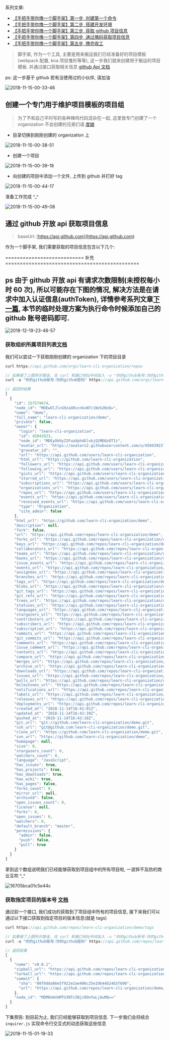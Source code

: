 系列文章:

- [【手把手带你撸一个脚手架】第一步, 创建第一个命令](https://juejin.im/post/5bead1b25188251e1a1f4d34)
- [【手把手带你撸一个脚手架】第二步, 搭建开发环境](https://juejin.im/post/5bec24ddf265da61171c4a34)
- [【手把手带你撸一个脚手架】第三步, 获取 github 项目信息](https://juejin.im/post/5bec598d51882579117f61f8)
- [【手把手带你撸一个脚手架】第四步, 通过撸码获取项目信息](https://juejin.im/post/5bed6ff2f265da61137ed948)
- [【手把手带你撸一个脚手架】第五步, 撸完收工](https://juejin.im/post/5beed37b51882527796a9d8e)

> 脚手架, 作为一个工具, 主要是用来搬运我们已经准备好的项目模板(webpack 配置, koa 项目雏形等等), 这一步我们就来创建用于搬运的项目模板. 并通过接口获取相关信息 [github Api 文档](https://developer.github.com/v3/repos/)

ps: 这一步基于 github 若有没使用过的小伙伴, 请加油

![2018-11-15-00-33-46](https://user-gold-cdn.xitu.io/2018/11/15/167133d84ce3d1b0?w=692&h=586&f=png&s=186981)

## 创建一个专门用于维护项目模板的项目组

> 为了不和自己平时写的各种辣鸡代码混杂在一起, 这里我专门创建了一个 organization 不会创建的兄弟们请 [度娘](https://www.baidu.com/s?ie=UTF-8&wd=github%20%E5%88%9B%E5%BB%BA%20organization)

- 目录切换到刚刚创建的 organization 上

![2018-11-15-00-38-51](https://user-gold-cdn.xitu.io/2018/11/15/167133d84cce5583?w=2114&h=844&f=png&s=295519)

- 创建一个项目

![2018-11-15-00-39-18](https://user-gold-cdn.xitu.io/2018/11/15/167133d84cdc2b6c?w=2004&h=1034&f=png&s=332244)

- 向创建的项目中添加一个文件, 上传到 github 并打好 tag

![2018-11-15-00-44-17](https://user-gold-cdn.xitu.io/2018/11/15/167133d86f7dc7dc?w=1994&h=892&f=png&s=206731)

准备工作完成 ^_^

![2018-11-15-00-49-08](https://user-gold-cdn.xitu.io/2018/11/15/167133d896663b93?w=410&h=548&f=png&s=334554)

## 通过 github 开放 api 获取项目信息

> baseUrl: [https://api.github.com](https://api.github.com)

作为一个脚手架, 我们需要获取的项目信息包含以下几个:

===========================  补充  ==============================================

## ps 由于 github 开放 api 有请求次数限制(未授权每小时 60 次), 所以可能存在下图的情况, 解决方法是在请求中加入认证信息(authToken), 详情参考系列文章[下一篇](https://juejin.im/post/5bed6ff2f265da61137ed948), 本节的临时处理方案为执行命令时候添加自己的 github 账号密码即可.

![2018-12-19-23-48-57](http://img.blog.niubishanshan.top/2018-12-19-23-48-57.png)

### 获取组织所属项目列表[文档](https://developer.github.com/v3/repos/#list-organization-repositories)

我们可以尝试一下获取刚刚创建的 organization 下的项目目录

```js
curl https://api.github.com/orgs/learn-cli-organization/repos

// 如果报了上图所示错误, 在 curl 和接口地址中间加入 -u "你的github账号:你的github密码" 中间的冒号不要删除, 作为分割
curl -u "你的github账号:你的github密码" https://api.github.com/orgs/learn-cli-organization/repos

// 返回的结果
[
  {
    "id": 157579674,
    "node_id": "MDEwOlJlcG9zaXRvcnkxNTc1Nzk2NzQ=",
    "name": "demo",
    "full_name": "learn-cli-organization/demo",
    "private": false,
    "owner": {
      "login": "learn-cli-organization",
      "id": 45043923,
      "node_id": "MDEyOk9yZ2FuaXphdGlvbjQ1MDQzOTIz",
      "avatar_url": "https://avatars2.githubusercontent.com/u/45043923?v=4",
      "gravatar_id": "",
      "url": "https://api.github.com/users/learn-cli-organization",
      "html_url": "https://github.com/learn-cli-organization",
      "followers_url": "https://api.github.com/users/learn-cli-organization/followers",
      "following_url": "https://api.github.com/users/learn-cli-organization/following{/other_user}",
      "gists_url": "https://api.github.com/users/learn-cli-organization/gists{/gist_id}",
      "starred_url": "https://api.github.com/users/learn-cli-organization/starred{/owner}{/repo}",
      "subscriptions_url": "https://api.github.com/users/learn-cli-organization/subscriptions",
      "organizations_url": "https://api.github.com/users/learn-cli-organization/orgs",
      "repos_url": "https://api.github.com/users/learn-cli-organization/repos",
      "events_url": "https://api.github.com/users/learn-cli-organization/events{/privacy}",
      "received_events_url": "https://api.github.com/users/learn-cli-organization/received_events",
      "type": "Organization",
      "site_admin": false
    },
    "html_url": "https://github.com/learn-cli-organization/demo",
    "description": null,
    "fork": false,
    "url": "https://api.github.com/repos/learn-cli-organization/demo",
    "forks_url": "https://api.github.com/repos/learn-cli-organization/demo/forks",
    "keys_url": "https://api.github.com/repos/learn-cli-organization/demo/keys{/key_id}",
    "collaborators_url": "https://api.github.com/repos/learn-cli-organization/demo/collaborators{/collaborator}",
    "teams_url": "https://api.github.com/repos/learn-cli-organization/demo/teams",
    "hooks_url": "https://api.github.com/repos/learn-cli-organization/demo/hooks",
    "issue_events_url": "https://api.github.com/repos/learn-cli-organization/demo/issues/events{/number}",
    "events_url": "https://api.github.com/repos/learn-cli-organization/demo/events",
    "assignees_url": "https://api.github.com/repos/learn-cli-organization/demo/assignees{/user}",
    "branches_url": "https://api.github.com/repos/learn-cli-organization/demo/branches{/branch}",
    "tags_url": "https://api.github.com/repos/learn-cli-organization/demo/tags",
    "blobs_url": "https://api.github.com/repos/learn-cli-organization/demo/git/blobs{/sha}",
    "git_tags_url": "https://api.github.com/repos/learn-cli-organization/demo/git/tags{/sha}",
    "git_refs_url": "https://api.github.com/repos/learn-cli-organization/demo/git/refs{/sha}",
    "trees_url": "https://api.github.com/repos/learn-cli-organization/demo/git/trees{/sha}",
    "statuses_url": "https://api.github.com/repos/learn-cli-organization/demo/statuses/{sha}",
    "languages_url": "https://api.github.com/repos/learn-cli-organization/demo/languages",
    "stargazers_url": "https://api.github.com/repos/learn-cli-organization/demo/stargazers",
    "contributors_url": "https://api.github.com/repos/learn-cli-organization/demo/contributors",
    "subscribers_url": "https://api.github.com/repos/learn-cli-organization/demo/subscribers",
    "subscription_url": "https://api.github.com/repos/learn-cli-organization/demo/subscription",
    "commits_url": "https://api.github.com/repos/learn-cli-organization/demo/commits{/sha}",
    "git_commits_url": "https://api.github.com/repos/learn-cli-organization/demo/git/commits{/sha}",
    "comments_url": "https://api.github.com/repos/learn-cli-organization/demo/comments{/number}",
    "issue_comment_url": "https://api.github.com/repos/learn-cli-organization/demo/issues/comments{/number}",
    "contents_url": "https://api.github.com/repos/learn-cli-organization/demo/contents/{+path}",
    "compare_url": "https://api.github.com/repos/learn-cli-organization/demo/compare/{base}...{head}",
    "merges_url": "https://api.github.com/repos/learn-cli-organization/demo/merges",
    "archive_url": "https://api.github.com/repos/learn-cli-organization/demo/{archive_format}{/ref}",
    "downloads_url": "https://api.github.com/repos/learn-cli-organization/demo/downloads",
    "issues_url": "https://api.github.com/repos/learn-cli-organization/demo/issues{/number}",
    "pulls_url": "https://api.github.com/repos/learn-cli-organization/demo/pulls{/number}",
    "milestones_url": "https://api.github.com/repos/learn-cli-organization/demo/milestones{/number}",
    "notifications_url": "https://api.github.com/repos/learn-cli-organization/demo/notifications{?since,all,participating}",
    "labels_url": "https://api.github.com/repos/learn-cli-organization/demo/labels{/name}",
    "releases_url": "https://api.github.com/repos/learn-cli-organization/demo/releases{/id}",
    "deployments_url": "https://api.github.com/repos/learn-cli-organization/demo/deployments",
    "created_at": "2018-11-14T16:41:01Z",
    "updated_at": "2018-11-14T16:42:39Z",
    "pushed_at": "2018-11-14T16:43:18Z",
    "git_url": "git://github.com/learn-cli-organization/demo.git",
    "ssh_url": "git@github.com:learn-cli-organization/demo.git",
    "clone_url": "https://github.com/learn-cli-organization/demo.git",
    "svn_url": "https://github.com/learn-cli-organization/demo",
    "homepage": null,
    "size": 0,
    "stargazers_count": 0,
    "watchers_count": 0,
    "language": "JavaScript",
    "has_issues": true,
    "has_projects": true,
    "has_downloads": true,
    "has_wiki": true,
    "has_pages": false,
    "forks_count": 0,
    "mirror_url": null,
    "archived": false,
    "open_issues_count": 0,
    "license": null,
    "forks": 0,
    "open_issues": 0,
    "watchers": 0,
    "default_branch": "master",
    "permissions": {
      "admin": false,
      "push": false,
      "pull": true
    }
  }
]
```

拿到这个数组说明我们已经能够获取到项目组中的所有项目啦, 一波猝不及防的商业互吹 ^_^

![16705bca01c5e44c](https://user-gold-cdn.xitu.io/2018/11/15/167153edcfeb3654?w=150&h=89&f=gif&s=64454)

### 获取指定项目的版本号 [文档](https://developer.github.com/v3/repos/#list-tags)

通过前一个接口, 我们成功的获取到了项目组中所有的项目信息, 接下来我们可以通过以下接口获取到指定项目的版本信息(就是 tags)

```js
curl https://api.github.com/repos/learn-cli-organization/demo/tags

// 如果报了上图所示错误, 在 curl 和接口地址中间加入 -u "你的github账号:你的github密码" 中间的冒号不要删除, 作为分割
curl -u "你的github账号:你的github密码" https://api.github.com/repos/learn-cli-organization/demo/tags

// 返回结果
[
  {
    "name": "v0.0.1",
    "zipball_url": "https://api.github.com/repos/learn-cli-organization/demo/zipball/v0.0.1",
    "tarball_url": "https://api.github.com/repos/learn-cli-organization/demo/tarball/v0.0.1",
    "commit": {
      "sha": "00f0dda86e5f922e2ae406c25e19b44b2463f690",
      "url": "https://api.github.com/repos/learn-cli-organization/demo/commits/00f0dda86e5f922e2ae406c25e19b44b2463f690"
    },
    "node_id": "MDM6UmVmMTU3NTc5Njc0OnYwLjAuMQ=="
  }
]
```

下集预告: 到目前为止, 我们已经能够获取到项目信息. 下一步我们会将结合 `inquirer.js` 实现命令行交互式的动态获取这些信息

![2018-11-15-01-19-33](https://user-gold-cdn.xitu.io/2018/11/15/167133d89d588be0?w=660&h=552&f=png&s=373369)
